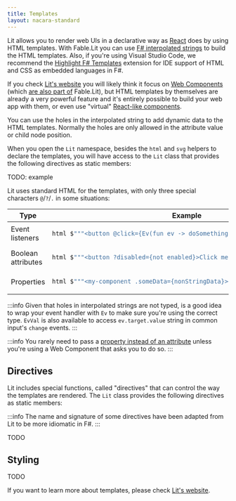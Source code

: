 ```yaml
---
title: Templates
layout: nacara-standard
---
```


Lit allows you to render web UIs in a declarative way as [React](https://reactjs.org/) does by using HTML templates. With Fable.Lit you can use [F# interpolated strings](https://docs.microsoft.com/en-us/dotnet/fsharp/language-reference/interpolated-strings) to build the HTML templates. Also, if you're using Visual Studio Code, we recommend the [Highlight F# Templates](https://marketplace.visualstudio.com/items?itemName=alfonsogarciacaro.vscode-template-fsharp-highlight) extension for IDE support of HTML and CSS as embedded languages in F#.

If you check [Lit's website](https://lit.dev) you will likely think it focus on [Web Components](https://developer.mozilla.org/en-US/docs/Web/Web_Components) (which [are also part of](./web-components.html) Fable.Lit), but HTML templates by themselves are already a very powerful feature and it's entirely possible to build your web app with them, or even use "virtual" [React-like components](./hook-components.html).

You can use the holes in the interpolated string to add dynamic data to the HTML templates. Normally the holes are only allowed in the attribute value or child node position.

When you open the `Lit` namespace, besides the `html` and `svg` helpers to declare the templates, you will have access to the `Lit` class that provides the following directives as static members:

TODO: example

Lit uses standard HTML for the templates, with only three special characters `@`/`?`/`.` in some situations:

<table>
    <thead>
        <tr>
            <th>Type</th>
            <th>Example</th>
        </tr>
    </thead>
    <tbody>
        <tr>
            <td>Event listeners</td>
            <td>

```fsharp
html $"""<button @click={Ev(fun ev -> doSomething())}>Click me!</button>"""
```

</td>
        </tr>
        <tr>
            <td>Boolean attributes</td>
            <td>

```fsharp
html $"""<button ?disabled={not enabled}>Click me!</button>"""
```

</td>
        </tr>
        <tr>
            <td>Properties</td>
            <td>

```fsharp
html $"""<my-component .someData={nonStringData}></my-component>"""
```

</td>
        </tr>
    </tbody>
</table>

:::info
Given that holes in interpolated strings are not typed, is a good idea to wrap your event handler with `Ev` to make sure you're using the correct type. `EvVal` is also available to access `ev.target.value` string in common input's `change` events.
:::

:::info
You rarely need to pass a [property instead of an attribute](https://stackoverflow.com/a/6004028) unless you're using a Web Component that asks you to do so.
:::

## Directives

Lit includes special functions, called "directives" that can control the way the templates are rendered. The `Lit` class provides the following directives as static members:

:::info
The name and signature of some directives have been adapted from Lit to be more idiomatic in F#.
:::

TODO


## Styling

TODO


If you want to learn more about templates, please check [Lit's website](https://lit.dev/docs/templates/overview/).